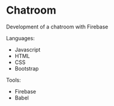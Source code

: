 # Chatroom
 Development of a chatroom with Firebase
 
 Languages:

 - Javascript
 - HTML
 - CSS
 - Bootstrap
 
 Tools:
 
 - Firebase
 - Babel
